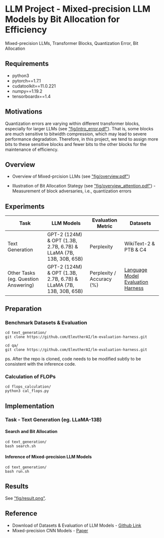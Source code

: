 # LLM Project - Mixed-precision LLM Models by Bit Allocation for Efficiency
Mixed-precision LLMs, Transformer Blocks, Quantization Error, Bit Allocation

## Requirements

* python3
* pytorch==1.7.1
* cudatoolkit==11.0.221 
* numpy==1.19.2
* tensorboardx==1.4

## Motivations
Quantization errors are varying within different transformer blocks, especially for larger LLMs (see ["fig/intro_error.pdf"]("fig/intro_error.pdf")). That is, some blocks are much sensitive to bitwidth compression, which may lead to severe performance degradation. Therefore, in this project, we tend to assign more bits to these sensitive blocks and fewer bits to the other blocks for the maintenance of efficiency.



## Overview

* Overview of Mixed-prcision LLMs (see ["fig/overview.pdf"](fig/overview.pdf))

* Illustration of Bit Allocation Stategy (see ["fig/overview_attention.pdf"](fig/overview_attention.pdf)) - Measurement of block adversaries, i.e., quantization errors 


## Experiments

Task                | LLM Models               | Evaluation Metric   | Datasets  
---                  |---                  |---                                    |---                    
Text Generation |GPT-2 (124M) & OPT (1.3B, 2.7B, 6.7B) & LLaMA (7B, 13B, 30B, 65B)           | Perplexity                                    | WikiText-2 & PTB & C4           
Other Tasks (eg. Question Answering)  |GPT-2 (124M) & OPT (1.3B, 2.7B, 6.7B) & LLaMA (7B, 13B, 30B, 65B)           | Perplexity / Accuracy (%)                                   | [Language Model Evaluation Harness](https://github.com/EleutherAI/lm-evaluation-harness)

## Preparation

### Benchmark Datasets & Evaluation

```shell
cd text_generation/
git clone https://github.com/EleutherAI/lm-evaluation-harness.git
```

```shell
cd qa/
git clone https://github.com/EleutherAI/lm-evaluation-harness.git
```

ps. After the repo is cloned, code needs to be modified subtly to be consistent with the inference code.

### Calculation of FLOPs

```shell
cd flops_calculation/
python3 cal_flops.py
```

## Implementation

### Task - Text Generation (eg. LLaMA-13B)

#### Search and Bit Allocation

```shell
cd text_generation/
bash search.sh
```

#### Inference of Mixed-precision LLM Models

```shell
cd text_generation/
bash run.sh
```
## Results

See ["fig/result.png"](fig/result.png).

## Reference

* Download of Datasets & Evaluation of LLM Models - [Github Link](https://github.com/EleutherAI/lm-evaluation-harness)
* Mixed-precision CNN Models - [Paper](https://openaccess.thecvf.com/content_CVPR_2020/papers/Cai_ZeroQ_A_Novel_Zero_Shot_Quantization_Framework_CVPR_2020_paper.pdf)
